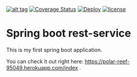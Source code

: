 [![alt tag](https://travis-ci.org/KaraBurak/my-rest-service.svg?branch=master)](https://travis-ci.org/KaraBurak/my-rest-service)
[![Coverage Status](https://coveralls.io/repos/github/KaraBurak/my-rest-service/badge.svg?branch=master)](https://coveralls.io/github/KaraBurak/my-rest-service?branch=master)
[![Deploy](https://www.herokucdn.com/deploy/button.svg)](https://heroku.com/deploy?template=https://github.com/KaraBurak/my-rest-service)
[![license](https://img.shields.io/github/license/mashape/apistatus.svg)]()
# Spring boot rest-service

This is my first spring boot application. 

You can check it out right here: https://polar-reef-95049.herokuapp.com/index .
